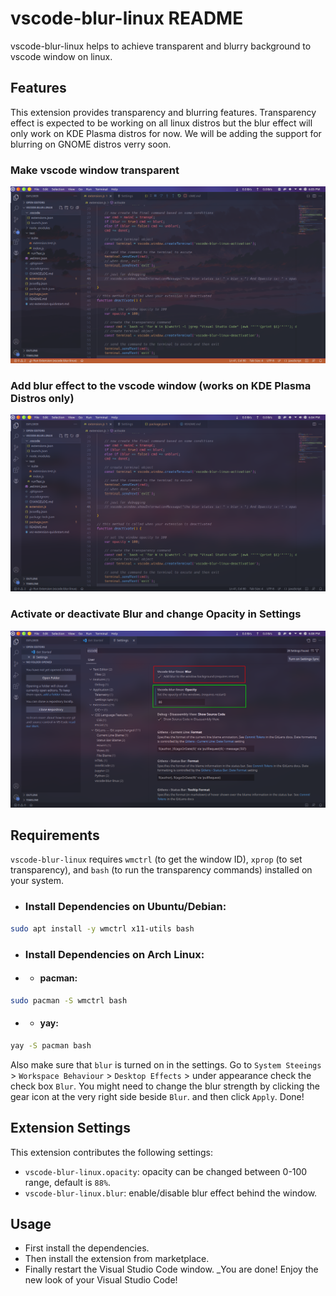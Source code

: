 # vscode-blur-linux README

vscode-blur-linux helps to achieve transparent and blurry background to vscode window on linux.


## Features

This extension provides transparency and blurring features. Transparency effect is expected to be
working on all linux distros but the blur effect will only work on KDE Plasma distros for now. We
will be adding the support for blurring on GNOME distros verry soon.

   ### Make vscode window transparent
   ![Make vscode window transparent](images/VSCode-Transparent-SS.png)

   ### Add blur effect to the vscode window (works on KDE Plasma Distros only)
   ![Add blur effect to the vscode window (works on KDE Plasma Distros only)](images/VSCode-Blur-SS.png)

   ### Activate or deactivate Blur and change Opacity in Settings
   ![Activate or deactivate Blur and change Opacity in Settings](images/VSCode-Settings-SS.png)

## Requirements

`vscode-blur-linux` requires `wmctrl` (to get the window ID), `xprop` (to set transparency), and `bash` (to run the transparency commands) installed on your system.

* ### Install Dependencies on Ubuntu/Debian:

``` bash
sudo apt install -y wmctrl x11-utils bash
```

* ### Install Dependencies on Arch Linux:
* * #### pacman:

``` bash
sudo pacman -S wmctrl bash
```

* * #### yay:

```bash
yay -S pacman bash
```


Also make sure that `blur` is turned on in the settings.
Go to `System Steeings` > `Workspace Behaviour` > `Desktop Effects` > under appearance check the check box `Blur`.
You might need to change the blur strength by clicking the gear icon at the very right side beside `Blur`. and then click `Apply`.
Done!

## Extension Settings

This extension contributes the following settings:

* `vscode-blur-linux.opacity`: opacity can be changed between 0-100 range, default is `88%`.
* `vscode-blur-linux.blur`: enable/disable blur effect behind the window.

## Usage
* First install the dependencies.
* Then install the extension from marketplace.
* Finally restart the Visual Studio Code window.
_You are done! Enjoy the new look of your Visual Studio Code!
